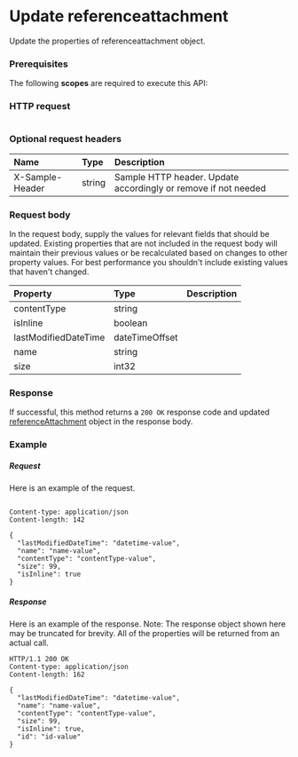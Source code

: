 # Update referenceattachment

Update the properties of referenceattachment object.
### Prerequisites
The following **scopes** are required to execute this API: 
### HTTP request
<!-- { "blockType": "ignored" } -->
```http

```
### Optional request headers
| Name       | Type | Description|
|:-----------|:------|:----------|
| X-Sample-Header  | string  | Sample HTTP header. Update accordingly or remove if not needed|

### Request body
In the request body, supply the values for relevant fields that should be updated. Existing properties that are not included in the request body will maintain their previous values or be recalculated based on changes to other property values. For best performance you shouldn't include existing values that haven't changed.

| Property	   | Type	|Description|
|:---------------|:--------|:----------|
|contentType|string||
|isInline|boolean||
|lastModifiedDateTime|dateTimeOffset||
|name|string||
|size|int32||

### Response
If successful, this method returns a `200 OK` response code and updated [referenceAttachment](../resources/referenceattachment.md) object in the response body.
### Example
##### Request
Here is an example of the request.
<!-- {
  "blockType": "request",
  "name": "update_referenceattachment"
}-->
```http

Content-type: application/json
Content-length: 142

{
  "lastModifiedDateTime": "datetime-value",
  "name": "name-value",
  "contentType": "contentType-value",
  "size": 99,
  "isInline": true
}
```
##### Response
Here is an example of the response. Note: The response object shown here may be truncated for brevity. All of the properties will be returned from an actual call.
<!-- {
  "blockType": "response",
  "truncated": true,
  "@odata.type": "microsoft.graph.referenceattachment"
} -->
```http
HTTP/1.1 200 OK
Content-type: application/json
Content-length: 162

{
  "lastModifiedDateTime": "datetime-value",
  "name": "name-value",
  "contentType": "contentType-value",
  "size": 99,
  "isInline": true,
  "id": "id-value"
}
```

<!-- uuid: 8fcb5dbc-d5aa-4681-8e31-b001d5168d79
2015-10-25 14:57:30 UTC -->
<!-- {
  "type": "#page.annotation",
  "description": "Update referenceattachment",
  "keywords": "",
  "section": "documentation",
  "tocPath": ""
}-->